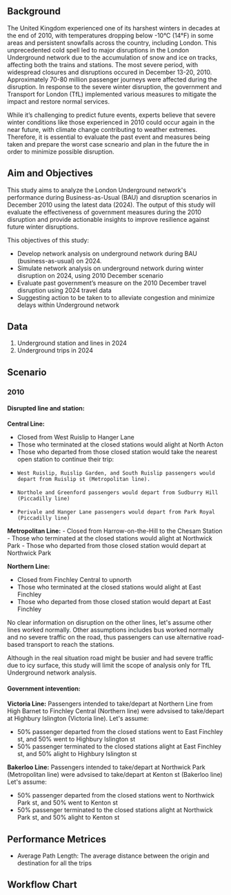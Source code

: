 ## Background

The United Kingdom experienced one of its harshest winters in decades at the end of 2010, with temperatures dropping below -10°C (14°F) in some areas and persistent snowfalls across the country, including London. This unprecedented cold spell led to major disruptions in the London Underground network due to the accumulation of snow and ice on tracks, affecting both the trains and stations. The most severe period, with widespread closures and disruptions occured in December 13-20, 2010. Approximately 70-80 million passenger journeys were affected during the disruption. In response to the severe winter disruption, the government and Transport for London (TfL) implemented various measures to mitigate the impact and restore normal services.

While it’s challenging to predict future events, experts believe that severe winter conditions like those experienced in 2010 could occur again in the near future, with climate change contributing to weather extremes. Therefore, it is essential to evaluate the past event and measures being taken and prepare the worst case scneario and plan in the future the in order to minimize possible disruption.

## Aim and Objectives

This study aims to analyze the London Underground network's performance during Business-as-Usual (BAU) and disruption scenarios in December 2010 using the latest data (2024). The output of this study will evaluate the effectiveness of government measures during the 2010 disruption and provide actionable insights to improve resilience against future winter disruptions.

This objectives of this study:

- Develop network analysis on underground network during BAU (business-as-usual) on 2024.
- Simulate network analysis on underground network during winter disruption on 2024, using 2010 December scenario
- Evaluate past government’s measure on the 2010 December travel disruption using 2024 travel data
- Suggesting action to be taken to to alleviate congestion and minimize delays within Underground network

## Data

1. Underground station and lines in 2024
2. Underground trips in 2024

## Scenario

### 2010

#### Disrupted line and station:

**Central Line:**
- Closed from West Ruislip to Hanger Lane
- Those who terminated at the closed stations would alight at North Acton
- Those who departed from those closed station would take the nearest open station to continue their trip:
-     West Ruislip, Ruislip Garden, and South Ruislip passengers would depart from Ruislip st (Metropolitan line).
-     Northole and Greenford passengers would depart from Sudburry Hill (Piccadilly line)
-     Perivale and Hanger Lane passengers would depart from Park Royal (Piccadilly line)

**Metropolitan Line:**
    - Closed from Harrow-on-the-Hill to the Chesam Station
    - Those who terminated at the closed stations would alight at Northwick Park
    - Those who departed from those closed station would depart at Northwick Park
      
**Northern Line:**
- Closed from Finchley Central to upnorth
- Those who terminated at the closed stations would alight at East Finchley
- Those who departed from those closed station would depart at East Finchley

No clear information on disruption on the other lines, let's assume other lines worked normally.
Other assumptions includes bus worked normally and no severe traffic on the road, thus passengers can use alternative road-based transport to reach the stations.

Although in the real situation road might be busier and had severe traffic due to icy surface, this study will limit the scope of analysis only for TfL Underground network analysis. 
    
#### Government intevention:

**Victoria Line:**
Passengers intended to take/depart at Northern Line from High Barnet to Finchley Central (Northern line) were advsised to take/depart at Highbury Islington (Victoria line).
Let's assume:
- 50% passenger departed from the closed stations went to East Finchley st, and 50% went to Highbury Islington st
- 50% passenger terminated to the closed stations alight at East Finchley st, and 50% alight to Highbury Islington st

**Bakerloo Line:**
Passengers intended to take/depart at Northwick Park (Metropolitan line) were advsised to take/depart at Kenton st (Bakerloo line)
Let's assume:
- 50% passenger departed from the closed stations went to Northwick Park st, and 50% went to Kenton st
- 50% passenger terminated to the closed stations alight at Northwick Park st, and 50% alight to Kenton st

## Performance Metrices

- Average Path Length: The average distance between the origin and destination for all the trips
  
## Workflow Chart

